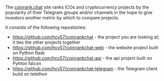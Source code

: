 The [coinrank.chat]() site ranks ICOs and cryptocurrency projects by the popularity of their 
Telegram groups and/or channels in the hope to give investors another metric by which to compare projects.

It consists of the following repositories:
- https://github.com/hcv57/coinrankchat - the project you are looking at; it ties the other projects together
- https://github.com/hcv57/coinrankchat-web - the website project built on Python flask
- https://github.com/hcv57/coinrankchat-api - the api project built on Pyhton falcon
- https://github.com/hcv57/coinrankchat-telegram - the Telegram client build on telethon
